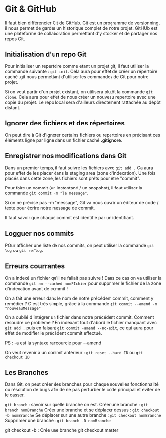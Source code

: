 # Git & GitHub

Il faut bien différencier Git de GitHub.
Git est un programme de versionning, il nous permet de garder un historique complet de notre projet. 
GitHUb est une plateforme de collaboration permettant d'y stocker et de partager nos repos Git.

## Initialisation d'un repo Git

Pour initialiser un repertoire comme etant un projet git, il faut utiliser la commande suivante : `git init`. Cela aura pour effet de créer un répertoire caché .git nous permettant d'utiliser les commandes de Git pour notre projet.

Si on veut partir d'un projet existant, on utilisera plutôt la commande `git clone`. Cela aura pour effet de nous créer un nouveau repertoire avec une copie du projet. Le repo local sera d'ailleurs directement rattachée au dépôt distant.

## Ignorer des fichiers et des répertoires

On peut dire à Git d'ignorer certains fichiers ou repertoires en précisant ces éléments ligne par ligne dans un fichier caché **.gitignore**. 

## Enregistrer nos modifications dans Git

Dans un premier temps, il faut suivre les fichiers avec `git add .` Ca aura pour effet de les placer dans la staging area (zone d'indexation). Une fois placés dans cette zone, les fichiers sont prêts pour être "commit".

Pour faire un commit (un instantané / un snapshot), il faut utiliser la commande `git commit -m "le message"`.

Si on ne précise pas -m "message", Git va nous ouvrir un éditeur de code / texte pour écrire notre message de commit.

Il faut savoir que chaque commit est identifié par un identifiant.

## Logguer nos commits

POur afficher une liste de nos commits, on peut utiliser la commande `git log` ou `git reflog`.

## Erreurs courrantes

On a indexé un fichier qu'il ne fallait pas suivre ! Dans ce cas on va utiliser la commande `git rm --cached nomFIchier` pour supprimer le fichier de la zone d'indexation avant de commit !

On a fait une erreur dans le nom de notre précédent commit, comment y remédier ? C'est très simple, grâce à la commande `git commit --amend -m "nouveauMessage"`

On a oublié d'intégrer un fichier dans notre précédent commit. Comment résoudre ce problème ? En indexant tout d'abord le fichier manquant avec `git add .` puis en faisant `git commit -amend --no-edit`, ce qui aura pour effet de modifier le précédent commit effectué.

PS : -a est la syntaxe raccourcie pour --amend

On veut revenir à un commit antérieur : `git reset --hard ID` ou `git checkout ID`


## Les Branches

Dans Git, on peut créer des branches pour chaque nouvelles fonctionnalité ou résolution de bugs afin de ne pas perturber le code principal et eviter de le casser.


`git branch` : savoir sur quelle branche on est.
Créer une branche : `git branch nomBranche`
Créer une branche et se déplacer dessus : `git checkout -b nomBranche`
Se déplacer sur une autre branche : `git checkout nomBranche`
Supprimer une branche : `git branch -D nomBranche`


git checkout -b : Crée une branche
git checkout master








